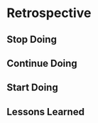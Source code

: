 # Retrospective

## Stop Doing

<!-- what did you in this project that you would not do again? be specific! -->

## Continue Doing

<!-- what went well that you should continue doing in the next project? be specific! -->

## Start Doing

<!-- any new ideas you'd like to try out in the next project? be specific! -->

## Lessons Learned

<!-- what cool things or general lessons has your team learned? be specific! -->

